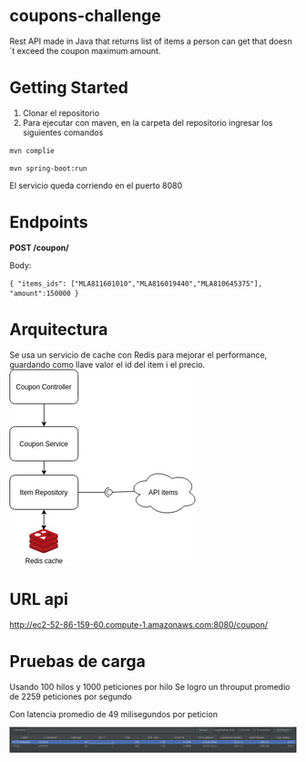 # coupons-challenge
Rest API made in Java that returns list of items a person can get that doesn´t exceed the coupon maximum amount.

# Getting Started
1. Clonar el repositorio
2. Para ejecutar con maven, en la carpeta del repositorio ingresar los siguientes comandos 

  `mvn complie`
  
  `mvn spring-boot:run`
  
 El servicio queda corriendo en el puerto 8080
 

# Endpoints
**POST /coupon/**

Body:

`{
    "items_ids": ["MLA811601010","MLA816019440","MLA810645375"],
    "amount":150000
}`
# Arquitectura

Se usa un servicio de cache con Redis para mejorar el performance, guardando como llave valor el id del item i el precio.
![alt text](https://github.com/JuanNicolasGomez/coupons-challenge/blob/master/architecture_diagram.jpg)

# URL api
http://ec2-52-86-159-60.compute-1.amazonaws.com:8080/coupon/

# Pruebas de carga
Usando 100 hilos y 1000 peticiones por hilo
Se logro un throuput promedio de 2259 peticiones por segundo

Con latencia promedio de 49 milisegundos por peticion

![alt text](https://github.com/JuanNicolasGomez/coupons-challenge/blob/master/load_test.png)
